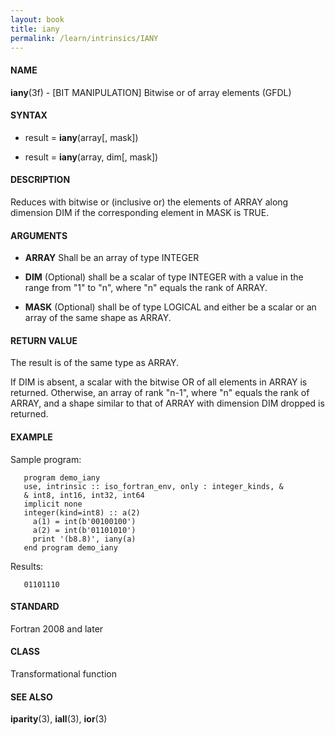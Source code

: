 ```yaml
---
layout: book
title: iany
permalink: /learn/intrinsics/IANY
---
```

#### NAME

__iany__(3f) - \[BIT MANIPULATION\] Bitwise or of array elements
(GFDL)

#### SYNTAX

  - result = __iany__(array\[, mask\])

  - result = __iany__(array, dim\[, mask\])

#### DESCRIPTION

Reduces with bitwise or (inclusive or) the elements of ARRAY along
dimension DIM if the corresponding element in MASK is TRUE.

#### ARGUMENTS

  - __ARRAY__
    Shall be an array of type INTEGER

  - __DIM__
    (Optional) shall be a scalar of type INTEGER with a value in the
    range from "1" to "n", where "n" equals the rank of ARRAY.

  - __MASK__
    (Optional) shall be of type LOGICAL and either be a scalar or an
    array of the same shape as ARRAY.

#### RETURN VALUE

The result is of the same type as ARRAY.

If DIM is absent, a scalar with the bitwise OR of all elements in ARRAY
is returned. Otherwise, an array of rank "n-1", where "n" equals the
rank of ARRAY, and a shape similar to that of ARRAY with dimension DIM
dropped is returned.

#### EXAMPLE

Sample program:

```
   program demo_iany
   use, intrinsic :: iso_fortran_env, only : integer_kinds, &
   & int8, int16, int32, int64
   implicit none
   integer(kind=int8) :: a(2)
     a(1) = int(b'00100100')
     a(2) = int(b'01101010')
     print '(b8.8)', iany(a)
   end program demo_iany
```

Results:

```
   01101110
```

#### STANDARD

Fortran 2008 and later

#### CLASS

Transformational function

#### SEE ALSO

__iparity__(3), __iall__(3), __ior__(3)
